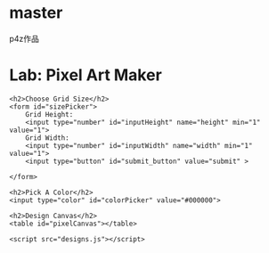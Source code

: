 # master
p4z作品
<!DOCTYPE html>
<html>
<head>
    <title>Pixel Art Maker!</title>
    <link rel="stylesheet" href="https://fonts.googleapis.com/css?family=Monoton">
    <link rel="stylesheet" href="styles.css">
    <script type="text/javascript" src="https://ajax.googleapis.com/ajax/libs/jquery/1.11.0/jquery.min.js"></script>

</head>
<body>
    <h1>Lab: Pixel Art Maker</h1>

    <h2>Choose Grid Size</h2>
    <form id="sizePicker">
        Grid Height:
        <input type="number" id="inputHeight" name="height" min="1" value="1">
        Grid Width:
        <input type="number" id="inputWidth" name="width" min="1" value="1">
        <input type="button" id="submit_button" value="submit" >

    </form>

    <h2>Pick A Color</h2>
    <input type="color" id="colorPicker" value="#000000">

    <h2>Design Canvas</h2>
    <table id="pixelCanvas"></table>

    <script src="designs.js"></script>

</body>
</html>
